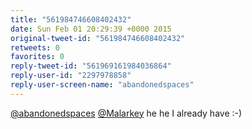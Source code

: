 ```yaml
---
title: "561984746608402432"
date: Sun Feb 01 20:29:39 +0000 2015
original-tweet-id: "561984746608402432"
retweets: 0
favorites: 0
reply-tweet-id: "561969161984036864"
reply-user-id: "2297978858"
reply-user-screen-name: "abandonedspaces"
---
```

<a href="https://twitter.com/abandonedspaces">@abandonedspaces</a> <a href="https://twitter.com/Malarkey">@Malarkey</a> he he I already have :-)

